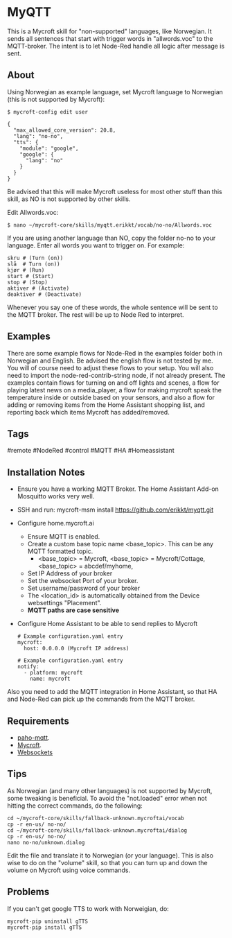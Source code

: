 # MyQTT
This is a Mycroft skill for "non-supported" languages, like Norwegian. It sends all sentences that start with trigger words in "allwords.voc" to the MQTT-broker. 
The intent is to let Node-Red handle all logic after message is sent. 

## About
Using Norwegian as example language, set Mycroft language to Norwegian (this is not supported by Mycroft): 

``$ mycroft-config edit user``

```
{
  "max_allowed_core_version": 20.8,  
  "lang": "no-no",
  "tts": {
    "module": "google",
    "google": {
      "lang": "no"
    }
  }
}
```
Be advised that this will make Mycroft useless for most other stuff than this skill, as NO is not supported by other skills. 

Edit Allwords.voc:

``$ nano ~/mycroft-core/skills/myqtt.erikkt/vocab/no-no/Allwords.voc `` 

If you are using another language than NO, copy the folder no-no to your language.
Enter all words you want to trigger on. For example: 
```
skru # (Turn (on))
slå  # Turn (on))
kjør # (Run)
start # (Start)
stop # (Stop)
aktiver # (Activate)
deaktiver # (Deactivate)
``` 
Whenever you say one of these words, the whole sentence will be sent to the MQTT broker. The rest will be up to Node Red to interpret. 

## Examples
There are some example flows for Node-Red in the examples folder both in Norwegian and English. Be advised the english flow is not tested by me. 
You will of course need to adjust these flows to your setup. You will also need to import the node-red-contrib-string node, if not already present. 
The examples contain flows for turning on and off lights and scenes, a flow for playing latest news on a media_player, a flow for making mycroft speak the temperature inside or outside based on your sensors, and also a flow for adding or removing items from the Home Assistant shopping list, and reporting back which items Mycroft has added/removed. 

## Tags
#remote
#NodeRed
#control
#MQTT
#HA
#Homeassistant


## Installation Notes
- Ensure you have a working MQTT Broker. The Home Assistant Add-on Mosquitto works very well.
- SSH and run: mycroft-msm install https://github.com/erikkt/myqtt.git
- Configure home.mycroft.ai
    * Ensure MQTT is enabled.
    * Create a custom base topic name <base_topic>. This can be any MQTT formatted topic.
        * <base_topic> = Mycroft, <base_topic> = Mycroft/Cottage, <base_topic> = abcdef/myhome,   
    * Set IP Address of your broker
    * Set the websocket Port of your broker.
    * Set username/password of your broker
    * The <location_id> is automatically obtained from the Device websettings "Placement".
    * **MQTT paths are case sensitive**

- Configure Home Assistant to be able to send replies to Mycroft
    ```
    # Example configuration.yaml entry
    mycroft:
      host: 0.0.0.0 (Mycroft IP address)

    # Example configuration.yaml entry
    notify:
      - platform: mycroft
        name: mycroft
    ```
Also you need to add the MQTT integration in Home Assistant, so that HA and Node-Red can pick up the commands from the MQTT broker. 

## Requirements
- [paho-mqtt](https://pypi.org/project/paho-mqtt/).
- [Mycroft](https://docs.mycroft.ai/installing.and.running/installation).
- [Websockets](https://pypi.org/project/websockets/)

## Tips
As Norwegian (and many other languages) is not supported by Mycroft, some tweaking is beneficial. To avoid the "not.loaded" error when not hitting the correct commands, do the following: 
```
cd ~/mycroft-core/skills/fallback-unknown.mycroftai/vocab
cp -r en-us/ no-no/
cd ~/mycroft-core/skills/fallback-unknown.mycroftai/dialog
cp -r en-us/ no-no/
nano no-no/unknown.dialog
```
Edit the file and translate it to Norwegian (or your language). 
This is also wise to do on the "volume" skill, so that you can turn up and down the volume on Mycroft using voice commands.

## Problems

If you can't get google TTS to work with Norweigian, do: 

```
mycroft-pip uninstall gTTS
mycroft-pip install gTTS
```
